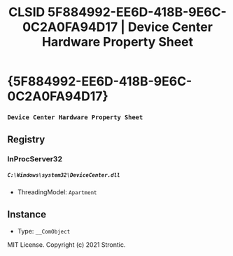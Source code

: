 ﻿---
title: "CLSID 5F884992-EE6D-418B-9E6C-0C2A0FA94D17 | Device Center Hardware Property Sheet"
excerpt: What is COM-Object CLSID 5F884992-EE6D-418B-9E6C-0C2A0FA94D17?
---

# {5F884992-EE6D-418B-9E6C-0C2A0FA94D17}

### `Device Center Hardware Property Sheet`

## Registry


### InProcServer32

##### `C:\Windows\system32\DeviceCenter.dll`
* ThreadingModel: `Apartment`

## Instance

* Type: `__ComObject`

MIT License. Copyright (c) 2021 Strontic.


